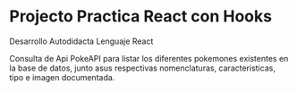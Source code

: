 # Projecto Practica React con Hooks
Desarrollo Autodidacta Lenguaje React

Consulta de Api PokeAPI para listar los diferentes pokemones existentes en la base de datos, junto asus respectivas nomenclaturas, caracteristicas, tipo e imagen documentada.
